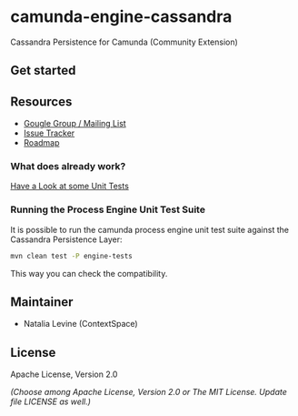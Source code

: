 # camunda-engine-cassandra

Cassandra Persistence for Camunda (Community Extension)

## Get started

## Resources

* [Gougle Group / Mailing List](https://groups.google.com/forum/?fromgroups&hl=en#!forum/camunda-bpm-dev)
* [Issue Tracker](https://github.com/camunda/camunda-engine-cassandra/issues)
* [Roadmap](https://github.com/camunda/camunda-engine-cassandra/milestones)

### What does already work?

[Have a Look at some Unit Tests](https://github.com/camunda/camunda-engine-cassandra/blob/master/src/test/java/org/camunda/bpm/engine/cassandra/ExampleTest.java)

### Running the Process Engine Unit Test Suite

It is possible to run the camunda process engine unit test suite against the Cassandra Persistence Layer:

```bash
mvn clean test -P engine-tests
```

This way you can check the compatibility.

## Maintainer

* Natalia Levine (ContextSpace)

## License

Apache License, Version 2.0

_(Choose among Apache License, Version 2.0 or The MIT License. Update file LICENSE as well.)_
